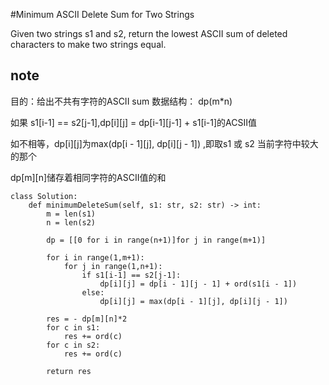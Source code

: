 #Minimum ASCII Delete Sum for Two Strings

Given two strings s1 and s2, return the lowest ASCII sum of deleted characters to make two strings equal.
 
## note
目的：给出不共有字符的ASCII sum
数据结构： dp(m*n)

如果 s1[i-1] == s2[j-1],dp[i][j] = dp[i-1][j-1] + s1[i-1]的ACSII值

如不相等，dp[i][j]为max(dp[i - 1][j], dp[i][j - 1]) ,即取s1 或 s2 当前字符中较大的那个

dp[m][n]储存着相同字符的ASCII值的和


```
class Solution:
    def minimumDeleteSum(self, s1: str, s2: str) -> int:
        m = len(s1)
        n = len(s2)
        
        dp = [[0 for i in range(n+1)]for j in range(m+1)]
        
        for i in range(1,m+1):
            for j in range(1,n+1):
                if s1[i-1] == s2[j-1]:
                    dp[i][j] = dp[i - 1][j - 1] + ord(s1[i - 1])
                else:
                    dp[i][j] = max(dp[i - 1][j], dp[i][j - 1])
                    
        res = - dp[m][n]*2
        for c in s1:
            res += ord(c)
        for c in s2:
            res += ord(c)
            
        return res
```

